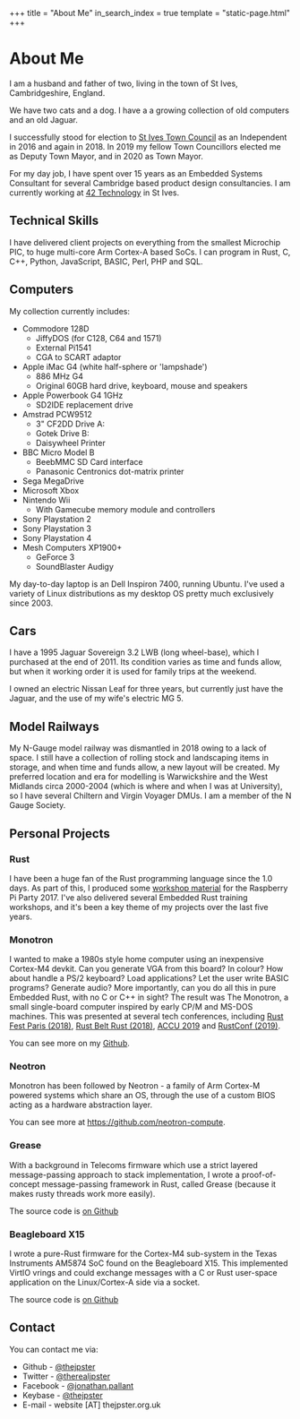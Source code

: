 +++
title = "About Me"
in_search_index = true
template = "static-page.html"
+++

# About Me

I am a husband and father of two, living in the town of St Ives, Cambridgeshire, England.

We have two cats and a dog. I have a a growing collection of old computers and an old Jaguar.

I successfully stood for election to [St Ives Town Council](https://www.stivestowncouncil.gov.uk) as an Independent in 2016 and again in 2018. In 2019 my fellow Town Councillors elected me as Deputy Town Mayor, and in 2020 as Town Mayor.

For my day job, I have spent over 15 years as an Embedded Systems Consultant for several Cambridge based product design consultancies. I am currently working at [42 Technology](https://42technology.com) in St Ives.

## Technical Skills

I have delivered client projects on everything from the smallest Microchip PIC, to huge multi-core Arm Cortex-A based SoCs. I can program in Rust, C, C++, Python, JavaScript, BASIC, Perl, PHP and SQL.

## Computers

My collection currently includes:

* Commodore 128D
   * JiffyDOS (for C128, C64 and 1571)
   * External Pi1541
   * CGA to SCART adaptor
* Apple iMac G4 (white half-sphere or 'lampshade')
   * 886 MHz G4
   * Original 60GB hard drive, keyboard, mouse and speakers
* Apple Powerbook G4 1GHz
   * SD2IDE replacement drive
* Amstrad PCW9512
   * 3" CF2DD Drive A:
   * Gotek Drive B:
   * Daisywheel Printer
* BBC Micro Model B
   * BeebMMC SD Card interface
   * Panasonic Centronics dot-matrix printer
* Sega MegaDrive
* Microsoft Xbox
* Nintendo Wii
   * With Gamecube memory module and controllers
* Sony Playstation 2
* Sony Playstation 3
* Sony Playstation 4
* Mesh Computers XP1900+
   * GeForce 3
   * SoundBlaster Audigy

My day-to-day laptop is an Dell Inspiron 7400, running Ubuntu. I've used a variety of Linux distributions as my desktop OS pretty much exclusively since 2003.

## Cars

I have a 1995 Jaguar Sovereign 3.2 LWB (long wheel-base), which I purchased at the end of 2011. Its condition varies as time and funds allow, but when it working order it is used for family trips at the weekend.

I owned an electric Nissan Leaf for three years, but currently just have the Jaguar, and the use of my wife's electric MG 5.

## Model Railways

My N-Gauge model railway was dismantled in 2018 owing to a lack of space. I still have a collection of rolling stock and landscaping items in storage, and when time and funds allow, a new layout will be created. My preferred location and era for modelling is Warwickshire and the West Midlands circa 2000-2004 (which is where and when I was at University), so I have several Chiltern and Virgin Voyager DMUs. I am a member of the N Gauge Society.

## Personal Projects

### Rust

I have been a huge fan of the Rust programming language since the 1.0 days. As part of this, I produced some [workshop material](https://github.com/thejpster/pi-workshop-rs) for the Raspberry Pi Party 2017. I've also delivered several Embedded Rust training workshops, and it's been a key theme of my projects over the last five years.

### Monotron

I wanted to make a 1980s style home computer using an inexpensive Cortex-M4 devkit. Can you generate VGA from this board? In colour? How about handle a PS/2 keyboard? Load applications? Let the user write BASIC programs? Generate audio? More importantly, can you do all this in pure Embedded Rust, with no C or C++ in sight? The result was The Monotron, a small single-board computer inspired by early CP/M and MS-DOS machines. This was presented at several tech conferences, including [Rust Fest Paris (2018)](https://www.youtube.com/watch?v=pTEYqpcQ6lg&t=2s), [Rust Belt Rust (2018)](https://www.youtube.com/watch?v=xBRFtlT5Pfs&t=33s), [ACCU 2019](https://www.youtube.com/watch?v=BmjqAhRtvHI) and [RustConf (2019)](https://www.youtube.com/watch?v=PXaSUiGgyEw).

You can see more on my [Github](https://github.com/thejpster/monotron).

### Neotron

Monotron has been followed by Neotron - a family of Arm Cortex-M powered systems which share an OS, through the use of a custom BIOS acting as a hardware abstraction layer.

You can see more at <https://github.com/neotron-compute>.

### Grease

With a background in Telecoms firmware which use a strict layered message-passing approach to stack implementation, I wrote a proof-of-concept message-passing framework in Rust, called Grease (because it makes rusty threads work more easily).

The source code is [on Github](https://github.com/thejpster/grease) 

### Beagleboard X15

I wrote a pure-Rust firmware for the Cortex-M4 sub-system in the Texas Instruments AM5874 SoC found on the Beagleboard X15. This implemented VirtIO vrings and could exchange messages with a C or Rust user-space application on the Linux/Cortex-A side via a socket.

The source code is [on Github](https://github.com/thejpster/rust-beagleboardx15-demo) 

## Contact

You can contact me via:

* Github - [@thejpster](https://github.com/thejpster)
* Twitter - [@therealjpster](https://twitter.com/therealjpster)
* Facebook - [@jonathan.pallant](https://facebook.com/jonathan.pallant)
* Keybase - [@thejpster](https://keybase.io/thejpster)
* E-mail - website [&#65;T] thejpster.org.uk


